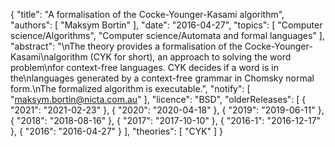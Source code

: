 {
    "title": "A formalisation of the Cocke-Younger-Kasami algorithm",
    "authors": [
        "Maksym Bortin"
    ],
    "date": "2016-04-27",
    "topics": [
        "Computer science/Algorithms",
        "Computer science/Automata and formal languages"
    ],
    "abstract": "\nThe theory provides a formalisation of the Cocke-Younger-Kasami\nalgorithm (CYK for short), an approach to solving the word problem\nfor context-free languages.  CYK decides if a word is in the\nlanguages generated by a context-free grammar in Chomsky normal form.\nThe formalized algorithm is executable.",
    "notify": [
        "maksym.bortin@nicta.com.au"
    ],
    "licence": "BSD",
    "olderReleases": [
        {
            "2021": "2021-02-23"
        },
        {
            "2020": "2020-04-18"
        },
        {
            "2019": "2019-06-11"
        },
        {
            "2018": "2018-08-16"
        },
        {
            "2017": "2017-10-10"
        },
        {
            "2016-1": "2016-12-17"
        },
        {
            "2016": "2016-04-27"
        }
    ],
    "theories": [
        "CYK"
    ]
}